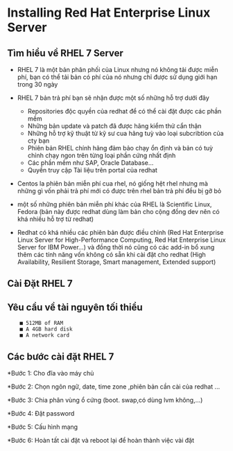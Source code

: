 # Installing Red Hat Enterprise Linux Server

## Tìm hiểu về RHEL 7 Server

* RHEL 7 là một bản phân phối của Linux nhưng nó không tải được miễn phí, bạn có thể tải bản có phí của nó nhưng chỉ được sử dụng giới hạn trong 30 ngày

* RHEL 7 bản trả phí bạn sẽ nhận được một số những hỗ trợ dưới đây
  - Repositories độc quyền của redhat để có thể cài đặt được các phần mềm
  - Những bản update và patch đã được hãng kiểm thử cẩn thận
  - Những hỗ trợ  kỹ thuật từ kỹ sư cua hãng tuỳ vào loại subcribtion của cty bạn
  - Phiên bản RHEL chính hãng đảm bảo chạy ổn định và bản có tuỳ chỉnh chạy ngon trên từng loại phần cứng nhất định
  - Các phần mềm như SAP, Oracle Database...
  - Quyền truy cập Tài liệu trên portal của redhat
  
* Centos la phiên bản miễn phí cua rhel, nó giống hệt rhel nhưng mà những gì vốn phải trả phí mới có được trên rhel bản trả phí đều bị gỡ bỏ 

* một số những phiên bản miễn phí khác của RHEL là Scientific Linux, Fedora (bản này được redhat dùng làm bản cho cộng đồng dev nên có khá nhiều hỗ trợ từ redhat)

* Redhat có khá nhiều các phiên bản được điều chỉnh (Red Hat Enterprise Linux Server for High-Performance Computing, Red Hat Enterprise Linux Server for IBM Power...) và đồng thời nó cũng có các add-in bổ xung thêm các tính năng vốn không có sẵn khi cài đặt cho redhat (High Availability, Resilient Storage, Smart management, Extended support)

## Cài Đặt RHEL 7

## Yêu cầu về tài nguyên tối thiểu
        ■ 512MB of RAM 
        ■ A 4GB hard disk 
        ■ A network card

## Các bước cài đặt RHEL 7

*Bước 1: Cho đĩa vào máy chủ

*Bước 2: Chọn ngôn ngữ, date, time zone ,phiên bản cần cài của redhat ...

*Bước 3: Chia phân vùng ổ cứng (boot. swap,có dùng lvm không,...)

*Bước 4: Đặt password

*Bước 5: Cấu hình mạng

*Bước 6: Hoàn tất cài đặt và reboot lại để hoàn thành việc vài đặt 

